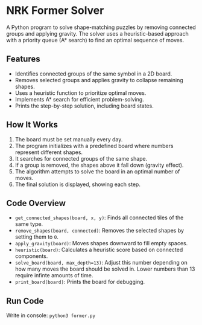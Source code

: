 # NRK Former Solver

A Python program to solve shape-matching puzzles by removing connected groups and applying gravity. The solver uses a heuristic-based approach with a priority queue (A* search) to find an optimal sequence of moves.

## Features

- Identifies connected groups of the same symbol in a 2D board.
- Removes selected groups and applies gravity to collapse remaining shapes.
- Uses a heuristic function to prioritize optimal moves.
- Implements A* search for efficient problem-solving.
- Prints the step-by-step solution, including board states.

## How It Works
1. The board must be set manually every day.
2. The program initializes with a predefined board where numbers represent different shapes.
3. It searches for connected groups of the same shape.
4. If a group is removed, the shapes above it fall down (gravity effect).
5. The algorithm attempts to solve the board in an optimal number of moves.
6. The final solution is displayed, showing each step.

## Code Overview

- `get_connected_shapes(board, x, y)`: Finds all connected tiles of the same type.
- `remove_shapes(board, connected)`: Removes the selected shapes by setting them to `0`.
- `apply_gravity(board)`: Moves shapes downward to fill empty spaces.
- `heuristic(board)`: Calculates a heuristic score based on connected components.
- `solve_board(board, max_depth=13)`: Adjust this number depending on how many moves the board should be solved in. Lower numbers than 13 require infinte amounts of time.
- `print_board(board)`: Prints the board for debugging.

## Run Code
Write in console: `python3 former.py`
